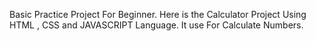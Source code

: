 Basic Practice Project For Beginner.
Here is the Calculator Project Using HTML , CSS and JAVASCRIPT Language.
It use For Calculate Numbers.
